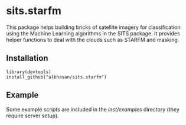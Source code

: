 <!-- README.md is generated from README.Rmd. Please edit that file -->
sits.starfm
===========

This package helps building bricks of satellite imagery for
classification using the Machine Learning algorithms in the SITS
package. It provides helper functions to deal with the clouds such as
STARFM and masking.

Installation
------------

    library(devtools)
    install_github("albhasan/sits.starfm")

Example
-------

Some example scripts are included in the *inst/examples* directory (they
require server setup).
